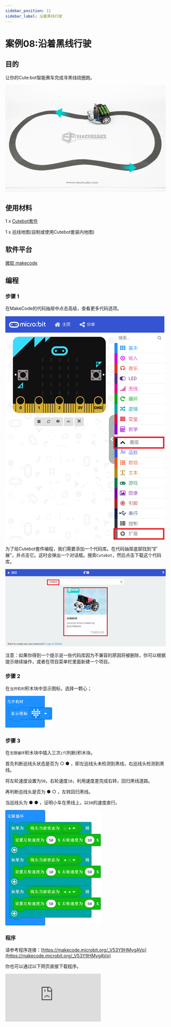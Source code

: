 ```yaml
---
sidebar_position: 11
sidebar_label: 沿着黑线行驶
---
```


# 案例08:沿着黑线行驶

## 目的

让你的Cute:bot智能赛车完成寻黑线绕圈跑。

![](./images/cutebot-case-08-01.png)

## 使用材料

1 x [Cutebot套件](https://item.taobao.com/item.htm?spm=a1z10.3-c-s.w4002-18602834180.23.78b86655ZP5Yg8&id=598365555295)

1 x 巡线地图(自制或使用Cutebot套装内地图)

## 软件平台

[微软 makecode](https://makecode.microbit.org/#)

## 编程

### 步骤 1

在MakeCode的代码抽屉中点击高级，查看更多代码选项。

![](./images/cutebot-pk-1.png)

为了给Cutebot套件编程，我们需要添加一个代码库。在代码抽屉底部找到“扩展”，并点击它。这时会弹出一个对话框。搜索`Cutebot`，然后点击下载这个代码库。

![](./images/cutebot-pk-11.png)

注意：如果你得到一个提示说一些代码库因为不兼容的原因将被删除，你可以根据提示继续操作，或者在项目菜单栏里面新建一个项目。

### 步骤 2

在`当开机时`积木块中显示图标，选择一颗心；

![](./images/case_08_01.png)

### 步骤 3

在`无限循环`积木块中插入三次`if`(判断)积木块。

首先判断巡线头状态是否为 ○ ● ，即左巡线头未检测到黑线，右巡线头检测到黑线。

将左轮速度设置为`50`，右轮速度`10`，利用速度差完成右转，回归黑线道路。

再判断巡线头是否为 ● ○ ，左转回归黑线。

当巡线头为 ● ● ，证明小车在黑线上，以`50`的速度直行。

![](./images/case_08_02.png)


### 程序

请参考程序连接：[https://makecode.microbit.org/_V53Y9HMygAVp](https://makecode.microbit.org/_V53Y9HMygAVp)

你也可以通过以下网页直接下载程序。

<div
    style={{
        position: 'relative',
        paddingBottom: '60%',
        overflow: 'hidden',
    }}
>
    <iframe
        src="https://makecode.microbit.org/_V53Y9HMygAVp"
        frameborder="0"
        sandbox="allow-popups allow-forms allow-scripts allow-same-origin"
        style={{
            position: 'absolute',
            width: '100%',
            height: '100%',
        }}
    />
</div>
---

## 结论

小车按照地图黑线匀速前进，偏离黑线会保持速度和方向行驶，直到回归黑线。

![](./images/cutebot-case-08.gif)

## 思考

如何在Cutebot自带地图外侧的白圈内行驶而不驶出地图。



## 常见问题

## 相关阅读
